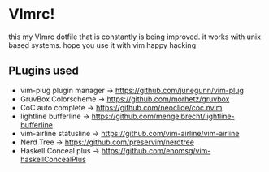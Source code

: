 # VImrc!
this my VImrc dotfile that is constantly is
being improved. it works with unix based 
systems. hope you use it with vim happy hacking

## PLugins used
* vim-plug plugin manager -> https://github.com/junegunn/vim-plug
* GruvBox Colorscheme     -> https://github.com/morhetz/gruvbox
* CoC auto complete       -> https://github.com/neoclide/coc.nvim
* lightline bufferline    -> https://github.com/mengelbrecht/lightline-bufferline
* vim-airline statusline  -> https://github.com/vim-airline/vim-airline
* Nerd Tree				        -> https://github.com/preservim/nerdtree
* Haskell Conceal plus    -> https://github.com/enomsg/vim-haskellConcealPlus
